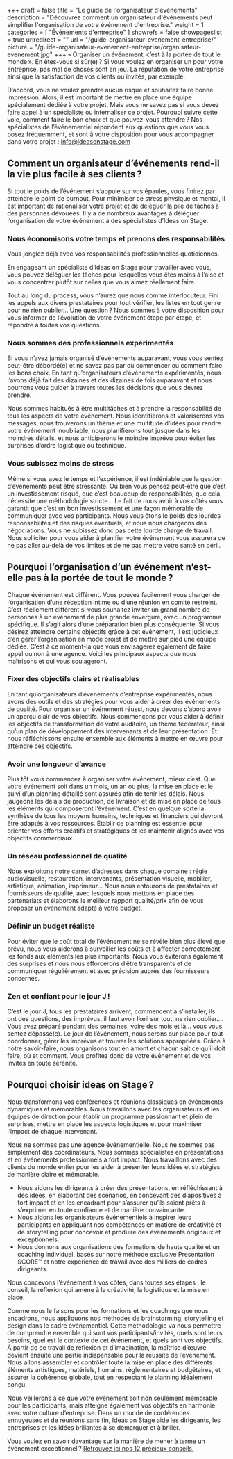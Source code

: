 +++
draft 			= false
title 			= "Le guide de l'organisateur d'événements"
description		= "Découvrez comment un organisateur d'événements peut simplifier l'organisation de votre événement d'entreprise."
weight			= 1
categories		= [ "Événements d'entreprise" ]
showrefs		= false
showpageslist 	= true
urlredirect		= ""
url 				= "/guide-organisateur-evenement-entreprise/"
picture		 	= "/guide-organisateur-evenement-entreprise/organisateur-evenement.jpg"
+++
« Organiser un événement, c’est à la portée de tout le monde ». En êtes-vous si sûr(e) ? Si vous voulez en organiser un pour votre entreprise, pas mal de choses sont en jeu. La réputation de votre entreprise ainsi que la satisfaction de vos clients ou invités, par exemple.

D’accord, vous ne voulez prendre aucun risque et souhaitez faire bonne impression. Alors, il est important de mettre en place une équipe spécialement dédiée à votre projet. Mais vous ne savez pas si vous devez faire appel à un spécialiste ou internaliser ce projet. Pourquoi suivre cette voie, comment faire le bon choix et que pouvez-vous attendre ? Nos spécialistes de l’événementiel répondent aux questions que vous vous posez fréquemment, et sont à votre disposition pour vous accompagner dans votre projet : info@ideasonstage.com

## Comment un organisateur d’événements rend-il la vie plus facile à ses clients ?
Si tout le poids de l’événement s’appuie sur vos épaules, vous finirez par atteindre le point de burnout. Pour minimiser ce stress physique et mental, il est important de rationaliser votre projet et de déléguer la pile de tâches à des personnes dévouées. Il y a de nombreux avantages à déléguer l’organisation de votre événement à des spécialistes d’Ideas on Stage.

### Nous économisons votre temps et prenons des responsabilités
Vous jonglez déjà avec vos responsabilités professionnelles quotidiennes.

En engageant un spécialiste d’Ideas on Stage pour travailler avec vous, vous pouvez déléguer les tâches pour lesquelles vous êtes moins à l’aise et vous concentrer plutôt sur celles que vous aimez réellement faire.

Tout au long du process, vous n’aurez que nous comme interlocuteur. Fini les appels aux divers prestataires pour tout vérifier, les listes en tout genre pour ne rien oublier… Une question ? Nous sommes à votre disposition pour vous informer de l’évolution de votre événement étape par étape, et répondre à toutes vos questions.

### Nous sommes des professionnels expérimentés
Si vous n’avez jamais organisé d’événements auparavant, vous vous sentez peut-être débordé(e) et ne savez pas par où commencer ou comment faire les bons choix. En tant qu’organisateurs d’événements expérimentés, nous l’avons déjà fait des dizaines et des dizaines de fois auparavant et nous pourrons vous guider à travers toutes les décisions que vous devrez prendre.

Nous sommes habitués à être multitâches et à prendre la responsabilité de tous les aspects de votre événement. Nous identifierons et valoriserons vos messages, nous trouverons un thème et une multitude d’idées pour rendre votre événement inoubliable, nous planifierons tout jusque dans les moindres détails, et nous anticiperons le moindre imprévu pour éviter les surprises d’ordre logistique ou technique.


### Vous subissez moins de stress
Même si vous avez le temps et l’expérience, il est indéniable que la gestion d’événements peut être stressante. Ou bien vous pensez peut-être que c’est un investissement risqué, que c’est beaucoup de responsabilités, que cela nécessite une méthodologie stricte… Le fait de nous avoir à vos côtés vous garantit que c’est un bon investissement et une façon mémorable de communiquer avec vos participants. Nous vous ôtons le poids des lourdes responsabilités et des risques éventuels, et nous nous chargeons des négociations. Vous ne subissez donc pas cette lourde charge de travail.
Nous solliciter pour vous aider à planifier votre événement vous assurera de ne pas aller au-delà de vos limites et de ne pas mettre votre santé en péril.

## Pourquoi l’organisation d’un événement n’est-elle pas à la portée de tout le monde ?
Chaque événement est différent. Vous pouvez facilement vous charger de l’organisation d’une réception intime ou d’une réunion en comité restreint. C’est réellement différent si vous souhaitez inviter un grand nombre de personnes à un événement de plus grande envergure, avec un programme spécifique. Il s’agit alors d’une préparation bien plus conséquente. Si vous désirez atteindre certains objectifs grâce à cet événement, il est judicieux d’en gérer l’organisation en mode projet et de mettre sur pied une équipe dédiée. C’est à ce moment-là que vous envisagerez également de faire appel ou non à une agence.
Voici les principaux aspects que nous maîtrisons et qui vous soulageront.

### Fixer des objectifs clairs et réalisables
En tant qu’organisateurs d’événements d’entreprise expérimentés, nous avons des outils et des stratégies pour vous aider à créer des événements de qualité. Pour organiser un événement réussi, nous devons d’abord avoir un aperçu clair de vos objectifs. Nous commençons par vous aider à définir les objectifs de transformation de votre auditoire, un thème fédérateur, ainsi qu’un plan de développement des intervenants et de leur présentation. Et nous réfléchissons ensuite ensemble aux éléments à mettre en œuvre pour atteindre ces objectifs.

### Avoir une longueur d’avance

Plus tôt vous commencez à organiser votre événement, mieux c’est. Que votre événement soit dans un mois, un an ou plus, la mise en place et le suivi d’un planning détaillé sont assurés afin de tenir les délais. Nous jaugeons les délais de production, de livraison et de mise en place de tous les éléments qui composeront l’événement. C’est en quelque sorte la synthèse de tous les moyens humains, techniques et financiers qui devront être adaptés à vos ressources. Établir ce planning est essentiel pour orienter vos efforts créatifs et stratégiques et les maintenir alignés avec vos objectifs commerciaux.

### Un réseau professionnel de qualité
Nous exploitons notre carnet d’adresses dans chaque domaine : régie audiovisuelle, restauration, intervenants, présentation visuelle, mobilier, artistique, animation, imprimeur…
Nous nous entourons de prestataires et fournisseurs de qualité, avec lesquels nous mettons en place des partenariats et élaborons le meilleur rapport qualité/prix afin de vous proposer un événement adapté à votre budget.

### Définir un budget réaliste
Pour éviter que le coût total de l’événement ne se révèle bien plus élevé que prévu, nous vous aiderons à surveiller les coûts et à affecter correctement les fonds aux éléments les plus importants. Nous vous éviterons également des surprises et nous nous efforcerons d’être transparents et de communiquer régulièrement et avec précision auprès des fournisseurs concernés.

### Zen et confiant pour le jour J !
C’est le jour J, tous les prestataires arrivent, commencent à s’installer, ils ont des questions, des imprévus, il faut avoir l’œil sur tout, ne rien oublier…. Vous avez préparé pendant des semaines, voire des mois et là… vous vous sentez dépassé(e). Le jour de l’événement, nous serons sur place pour tout coordonner, gérer les imprévus et trouver les solutions appropriées. Grâce à notre savoir-faire, nous organisons tout en amont et chacun sait ce qu’il doit faire, où et comment. Vous profitez donc de votre événement et de vos invités en toute sérénité.

## Pourquoi choisir ideas on Stage ?
Nous transformons vos conférences et réunions classiques en événements dynamiques et mémorables. Nous travaillons avec les organisateurs et les équipes de direction pour établir un programme passionnant et plein de surprises, mettre en place les aspects logistiques et pour maximiser l’impact de chaque intervenant.

Nous ne sommes pas une agence événementielle. Nous ne sommes pas simplement des coordinateurs. Nous sommes spécialistes en présentations et en événements professionnels à fort impact. Nous travaillons avec des clients du monde entier pour les aider à présenter leurs idées et stratégies de manière claire et mémorable.

- Nous aidons les dirigeants à créer des présentations, en réfléchissant à des idées, en élaborant des scénarios, en concevant des diapositives à fort impact et en les encadrant pour s’assurer qu’ils soient prêts à s’exprimer en toute confiance et de manière convaincante.
- Nous aidons les organisateurs événementiels à inspirer leurs participants en appliquant nos compétences en matière de créativité et de storytelling pour concevoir et produire des événements originaux et exceptionnels.
- Nous donnons aux organisations des formations de haute qualité et un coaching individuel, basés sur notre méthode exclusive Presentation SCORE™ et notre expérience de travail avec des milliers de cadres dirigeants.

Nous concevons l’événement à vos côtés, dans toutes ses étapes : le conseil, la réflexion qui amène à la créativité, la logistique et la mise en place.

Comme nous le faisons pour les formations et les coachings que nous encadrons, nous appliquons nos méthodes de brainstorming, storytelling et design dans le cadre événementiel. Cette méthodologie va nous permettre de comprendre ensemble qui sont vos participants/invités, quels sont leurs besoins, quel est le contexte de cet événement, et quels sont vos objectifs.
À partir de ce travail de réflexion et d’imagination, la maîtrise d’œuvre devient ensuite une partie indispensable pour la réussite de l’événement. Nous allons assembler et contrôler toute la mise en place des différents éléments artistiques, matériels, humains, règlementaires et budgétaires, et assurer la cohérence globale, tout en respectant le planning idéalement conçu.

Nous veillerons à ce que votre événement soit non seulement mémorable pour les participants, mais atteigne également vos objectifs en harmonie avec votre culture d’entreprise. Dans un monde de conférences ennuyeuses et de réunions sans fin, Ideas on Stage aide les dirigeants, les entreprises et les idées brillantes à se démarquer et à briller.

Vous voulez en savoir davantage sur la manière de mener à terme un événement exceptionnel ? [Retrouvez ici nos 12 précieux conseils.](https://www.ideasonstage.fr/news/2019/09/24/2019-09-24-pour-un-evenement-exceptionnel-faites-quelque-chose/)
